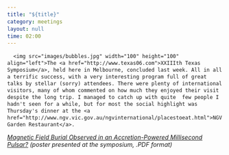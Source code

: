 ```yaml
---
title: "${title}"
category: meetings
layout: null
time: 02:00
---
```

<!-- converted from blosxom format post by dkg 22.1.2022 -->
<!-- created by convert.pl on Mon Jan 30 23:38:24 EST 2012 -->
<!-- converted from ../2006/12/texas-in-australia.html -->
<!-- Post timestamp Monday, December 18, 2006 12:00 PM -->
<!-- touch -t 200612181200 -->
<!-- Labels: 2006, meetings -->
      <img src="images/bubbles.jpg" width="100" height="100" align="left">The <a href="http://www.texas06.com">XXIIIth Texas Symposium</a>, held here in Melbourne, concluded last week. All in all a terrific success, with a very interesting program full of great talks by stellar (sorry) attendees. There were plenty of international visitors, many of whom commented on how much they enjoyed their visit despite the long trip. I managed to catch up with quite  few people I hadn't seen for a while, but for most the social highlight was Thursday's dinner at the <a href="http://www.ngv.vic.gov.au/ngvinternational/placestoeat.html">NGV's Garden Restaurant</a>.
<p>
<em><a href="docs/Dunc Poster.pdf">Magnetic Field Burial Observed in an Accretion-Powered Millisecond Pulsar?</a> (poster presented at the symposium, .PDF format)</em>
